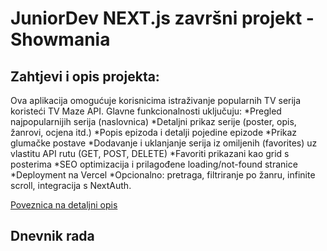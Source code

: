 # JuniorDev NEXT.js završni projekt - Showmania

## Zahtjevi i opis projekta:
Ova aplikacija omogućuje korisnicima istraživanje popularnih TV serija koristeći TV Maze API. Glavne funkcionalnosti uključuju:
*Pregled najpopularnijih serija (naslovnica)
*Detaljni prikaz serije (poster, opis, žanrovi, ocjena itd.)
*Popis epizoda i detalji pojedine epizode
*Prikaz glumačke postave
*Dodavanje i uklanjanje serija iz omiljenih (favorites) uz vlastitu API rutu (GET, POST, DELETE)
*Favoriti prikazani kao grid s posterima
*SEO optimizacija i prilagođene loading/not-found stranice
*Deployment na Vercel
*Opcionalno: pretraga, filtriranje po žanru, infinite scroll, integracija s NextAuth.

[Poveznica na detaljni opis](https://edit-react-docs.vercel.app/next_03/zadatak)


## Dnevnik rada




